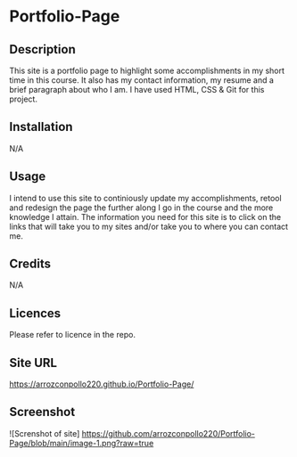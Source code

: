 # Portfolio-Page

## Description
This site is a portfolio page to highlight some accomplishments in my short time in this course. It also has my contact information, my resume and a brief paragraph about who I am. I have used HTML, CSS & Git for this project. 

## Installation
N/A

## Usage
I intend to use this site to continiously update my accomplishments, retool and redesign the page the further along I go in the course and the more knowledge I attain. The information you need for this site is to click on the links that will take you to my sites and/or take you to where you can contact me. 

## Credits
N/A

## Licences 
Please refer to licence in the repo.

## Site URL
https://arrozconpollo220.github.io/Portfolio-Page/

## Screenshot 

![Screnshot of site] https://github.com/arrozconpollo220/Portfolio-Page/blob/main/image-1.png?raw=true